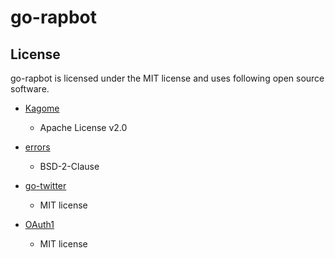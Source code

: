 # go-rapbot

## License

go-rapbot is licensed under the MIT license and uses following open source software.

- [Kagome](https://github.com/ikawaha/kagome)

  - Apache License v2.0

- [errors](https://github.com/pkg/errors)

  - BSD-2-Clause

- [go-twitter](https://github.com/dghubble/go-twitter)

  - MIT license

- [OAuth1](https://github.com/dghubble/oauth1)

  - MIT license

